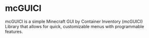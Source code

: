 # mcGUICI
mcGUICI is a simple Minecraft GUI by Container Inventory (mcGUICI) Library that allows for quick, customizable menus with programmable features.
